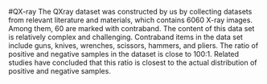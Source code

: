 #QX-ray
The QXray dataset was constructed by us by collecting datasets from relevant literature and materials, which contains 6060 X-ray images. Among them, 60 are marked with contraband. The content of this data set is relatively complex and challenging. Contraband items in the data set include guns, knives, wrenches, scissors, hammers, and pliers. The ratio of positive and negative samples in the dataset is close to 100:1. Related studies have concluded that this ratio is closest to the actual distribution of positive and negative samples.

